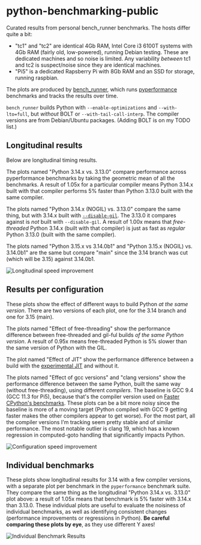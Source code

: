 # python-benchmarking-public

Curated results from personal bench_runner benchmarks. The hosts differ
quite a bit:
 - "tc1" and "tc2" are identical 4Gb RAM, Intel Core i3 6100T systems with 4Gb RAM
   (fairly old, low-powered), running Debian testing. These are dedicated
   machines and so noise is limited. Any variability _between_ tc1 and tc2
   is suspect/noise since they are identical machines.
 - "Pi5" is a dedicated Rapsberry Pi with 8Gb RAM and an SSD for storage,
   running raspbian.

The plots are produced by
[bench_runner](https://github.com/faster-cpython/bench_runner), which runs
[pyperformance](https://github.com/python/pyperformance) benchmarks and
tracks the results over time.

`bench_runner` builds Python with `--enable-optimizations` and
`--with-lto=full`, but _without_ BOLT or `--with-tail-call-interp`. The
compiler versions are from Debian/Ubuntu packages. (Adding BOLT is on my
TODO list.)

## Longitudinal results

Below are longitudinal timing results.

The plots named "Python 3.14.x vs. 3.13.0" compare performance across
pyperformance benchmarks by taking the geometric mean of all the benchmarks.
A result of 1.05x for a particular compiler means Python 3.14.x built with
that compiler performs 5% faster than Python 3.13.0 built with the same
compiler.

The plots named "Python 3.14.x (NOGIL) vs. 3.13.0" compare the same thing,
but with 3.14.x built with
[`--disable-gil`](https://peps.python.org/pep-0703/). The 3.13.0 it compares against
is _not_ built with `--disable-gil`. A result of 1.00x means that
_free-threaded_ Python 3.14.x (built with that compiler) is just as fast as
_regular_ Python 3.13.0 (built with the same compiler).

The plots named "Python 3.15.x vs 3.14.0b1" and "Python 3.15.x (NOGIL) vs.
3.14.0b1" are the same but compare "main" since the 3.14 branch was cut
(which will be 3.15) against 3.14.0b1.

![Longitudinal speed improvement](/longitudinal.svg)

## Results per configuration

These plots show the effect of different ways to build Python _at the same
version_. There are two versions of each plot, one for the 3.14 branch and
one for 3.15 (main).

The plots named "Effect of free-threading" show the performance difference
between free-threaded and gil-ful builds _of the same Python version_. A
result of 0.95x means free-threaded Python is 5% slower than the same
version of Python with the GIL.

The plot named "Effect of JIT" show the performance difference between a
build with the [experimental JIT](https://peps.python.org/pep-0744/) and
without it. 

The plots named "Effect of gcc versions" and "clang versions" show the
performance difference between the same Python, built the same way (without
free-threading), using different _compilers_. The baseline is GCC 9.4 (GCC
11.3 for Pi5), because that's the compiler version used on [Faster CPython's
benchmarks](https://github.com/faster-cpython/benchmarking-public/). These
plots can be a bit more noisy since the baseline is more of a moving target
(Python compiled with GCC 9 getting faster makes the other compilers appear
to get worse). For the most part, all the compiler versions I'm tracking
seem pretty stable and of similar performance. The most notable outlier is
clang 19, which has a known regression in computed-goto handling that
significantly impacts Python.

![Configuration speed improvement](/configs.svg)

## Individual benchmarks

These plots show longitudinal results for 3.14 with a few compiler versions,
with a separate plot per benchmark in the `pyperformance` benchmark suite.
They compare the same thing as the longitudinal "Python 3.14.x vs. 3.13.0"
plot above: a result of 1.05x means that benchmark is 5% faster with 3.14.x
than 3.13.0. These individual plots are useful to evaluate the noisiness of
individual benchmarks, as well as identifying consistent changes
(performance improvements or regressions in Python). **Be careful comparing
these plots by eye**, as they use different Y axes!

![Individual Benchmark Results](/benchmarks.svg)

